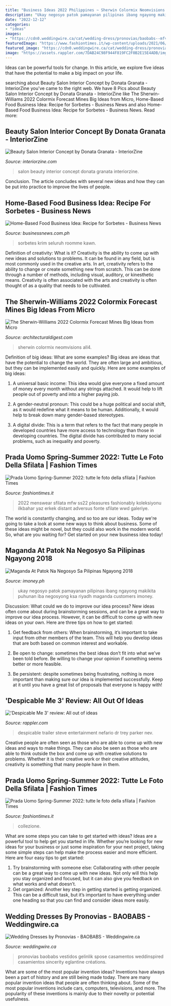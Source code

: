 ```yaml
---
title: "Business Ideas 2022 Philippines ~ Sherwin Colormix Neomvisions All4"
description: "Ukay negosyo patok pamayanan pilipinas ibang ngayong makikita puhunan iba negosyong ksa riyadh maganda customers imoney"
date: "2022-12-12"
categories:
- "ideas"
images:
- "https://cdn0.weddingwire.ca/cat/wedding-dress/pronovias/baobabs--mfvo136465.jpg"
featuredImage: "https://www.fashiontimes.it/wp-content/uploads/2021/06/collezione-prada-uomo-spring-summer-2022-2.jpg"
featured_image: "https://cdn0.weddingwire.ca/cat/wedding-dress/pronovias/baobabs--mfvo136465.jpg"
image: "https://assets.rappler.com/7DAB24C98F944F819FC2F0B2E15E4ADB/img/F4F5B2B3A98E471DA976BB8ABF148B91/DM3-11.jpg"
---
```



Ideas can be powerful tools for change. In this article, we explore five ideas that have the potential to make a big impact on your life.

	

		
searching about Beauty Salon Interior Concept by Donata Granata - InteriorZine you've came to the right web. We have 8 Pics about Beauty Salon Interior Concept by Donata Granata - InteriorZine like The Sherwin-Williams 2022 Colormix Forecast Mines Big Ideas from Micro, Home-Based Food Business Idea: Recipe for Sorbetes - Business News and also Home-Based Food Business Idea: Recipe for Sorbetes - Business News. Read more:
		
    
## Beauty Salon Interior Concept By Donata Granata - InteriorZine

<img loading=lazy src="https://www.interiorzine.com/wp-content/uploads/2020/04/beauty-salon-interior-concept-3.jpg" onerror="this.onerror=null;this.src='https://tse1.mm.bing.net/th?id=OIP.sOJnoUKx85pvKuM3gMHmcwHaFD&amp;pid=15.1';" alt="Beauty Salon Interior Concept by Donata Granata - InteriorZine">

_Source: interiorzine.com_

>salon beauty interior concept donata granata interiorzine. 

	

Conclusion.
The article concludes with several new ideas and how they can be put into practice to improve the lives of people.

    
## Home-Based Food Business Idea: Recipe For Sorbetes - Business News

<img loading=lazy src="https://www.businessnews.com.ph/wp-content/uploads/2017/03/sorbetes-recipe-1.jpg" onerror="this.onerror=null;this.src='https://tse3.mm.bing.net/th?id=OIP.3L4zABHsqj6F8SAOvBc_HwHaD4&amp;pid=15.1';" alt="Home-Based Food Business Idea: Recipe for Sorbetes - Business News">

_Source: businessnews.com.ph_

>sorbetes krim seluruh roomme kawn. 

	

Definition of creativity: What is it?
Creativity is the ability to come up with new ideas and solutions to problems. It can be found in any field, but is most commonly used in the creative arts. In art, creativity refers to the ability to change or create something new from scratch. This can be done through a number of methods, including visual, auditory, or kinesthetic means. Creativity is often associated with the arts and creativity is often thought of as a quality that needs to be cultivated.

    
## The Sherwin-Williams 2022 Colormix Forecast Mines Big Ideas From Micro

<img loading=lazy src="https://media.architecturaldigest.com/photos/6115592b6fef9e533f90fbe9/16:9/w_1280,c_limit/All4.jpg" onerror="this.onerror=null;this.src='https://tse2.mm.bing.net/th?id=OIP.s_3qk-ApcR2nabugGq3vGAHaEK&amp;pid=15.1';" alt="The Sherwin-Williams 2022 Colormix Forecast Mines Big Ideas from Micro">

_Source: architecturaldigest.com_

>sherwin colormix neomvisions all4. 

	

Definition of big ideas: What are some examples?
Big ideas are ideas that have the potential to change the world. They are often large and ambitious, but they can be implemented easily and quickly. Here are some examples of big ideas:
1. A universal basic income: This idea would give everyone a fixed amount of money every month without any strings attached. It would help to lift people out of poverty and into a higher paying job.

2. A gender-neutral pronoun: This could be a huge political and social shift, as it would redefine what it means to be human. Additionally, it would help to break down many gender-based stereotypes.

3. A digital divide: This is a term that refers to the fact that many people in developed countries have more access to technology than those in developing countries. The digital divide has contributed to many social problems, such as inequality and poverty.

    
## Prada Uomo Spring-Summer 2022: Tutte Le Foto Della Sfilata | Fashion Times

<img loading=lazy src="https://www.fashiontimes.it/wp-content/uploads/2021/06/collezione-prada-uomo-spring-summer-2022-2.jpg" onerror="this.onerror=null;this.src='https://tse1.mm.bing.net/th?id=OIP._Lp5S0QKIZiYXpPVOw83ugHaNK&amp;pid=15.1';" alt="Prada Uomo Spring-Summer 2022: tutte le foto della sfilata | Fashion Times">

_Source: fashiontimes.it_

>2022 menswear sfilata mfw ss22 pleasures fashionably koleksiyonu ilkbahar yaz erkek distant adversus fonte sfilate wwd galeriye. 

	

The world is constantly changing, and so too are our ideas. Today we're going to take a look at some new ways to think about business. Some of these ideas might be novel, but they could also work in the modern world. So, what are you waiting for? Get started on your new business idea today!

    
## Maganda At Patok Na Negosyo Sa Pilipinas Ngayong 2018

<img loading=lazy src="https://www.imoney.ph/articles/wp-content/uploads/2017/04/ukay-ukay-business-768x365.jpg" onerror="this.onerror=null;this.src='https://tse1.mm.bing.net/th?id=OIP.7d5we_H5xLf95z-CA9VT7wHaDh&amp;pid=15.1';" alt="Maganda At Patok Na Negosyo Sa Pilipinas Ngayong 2018">

_Source: imoney.ph_

>ukay negosyo patok pamayanan pilipinas ibang ngayong makikita puhunan iba negosyong ksa riyadh maganda customers imoney. 

	

Discussion: What could we do to improve our idea process?
New ideas often come about during brainstorming sessions, and can be a great way to improve our idea process. However, it can be difficult to come up with new ideas on your own. Here are three tips on how to get started:
1. Get feedback from others: When brainstorming, it’s important to take input from other members of the team. This will help you develop ideas that are both based on common interest and workable.

2. Be open to change: sometimes the best ideas don’t fit into what we’ve been told before. Be willing to change your opinion if something seems better or more feasible.

3. Be persistent: despite sometimes being frustrating, nothing is more important than making sure our idea is implemented successfully. Keep at it until you have a great list of proposals that everyone is happy with!

    
## &#039;Despicable Me 3&#039; Review: All Out Of Ideas

<img loading=lazy src="https://assets.rappler.com/7DAB24C98F944F819FC2F0B2E15E4ADB/img/F4F5B2B3A98E471DA976BB8ABF148B91/DM3-11.jpg" onerror="this.onerror=null;this.src='https://tse3.mm.bing.net/th?id=OIP.kwnH0rXr-Dpi13s9mUzkdgGCCh&amp;pid=15.1';" alt="&#039;Despicable Me 3&#039; review: All out of ideas">

_Source: rappler.com_

>despicable trailer steve entertainment nefario dr trey parker nev. 

	

Creative people are often seen as those who are able to come up with new ideas and ways to make things. They can also be seen as those who are able to think outside the box and come up with creative solutions to problems. Whether it is their creative work or their creative attitudes, creativity is something that many people have in them.

    
## Prada Uomo Spring-Summer 2022: Tutte Le Foto Della Sfilata | Fashion Times

<img loading=lazy src="https://www.fashiontimes.it/wp-content/uploads/2021/06/collezione-prada-uomo-spring-summer-2022-8.jpg" onerror="this.onerror=null;this.src='https://tse3.mm.bing.net/th?id=OIP.vSlFyNP1kKwWQ9SolBcmSgHaNK&amp;pid=15.1';" alt="Prada Uomo Spring-Summer 2022: tutte le foto della sfilata | Fashion Times">

_Source: fashiontimes.it_

>collezione. 

	

What are some steps you can take to get started with ideas?
Ideas are a powerful tool to help get you started in life. Whether you’re looking for new ideas for your business or just some inspiration for your next project, taking some simple steps can help make the process easier and more efficient. Here are four easy tips to get started: 
1. Try brainstorming with someone else: Collaborating with other people can be a great way to come up with new ideas. Not only will this help you stay organized and focused, but it can also give you feedback on what works and what doesn’t. 
2. Get organized: Another key step in getting started is getting organized. This can be a difficult task, but it’s important to have everything under one heading so that you can find and consider ideas more easily. 

    
## Wedding Dresses By Pronovias - BAOBABS - Weddingwire.ca

<img loading=lazy src="https://cdn0.weddingwire.ca/cat/wedding-dress/pronovias/baobabs--mfvo136465.jpg" onerror="this.onerror=null;this.src='https://tse3.mm.bing.net/th?id=OIP.f86a68dJp6yI7byQdpr4iQHaIp&amp;pid=15.1';" alt="Wedding Dresses by Pronovias - BAOBABS - Weddingwire.ca">

_Source: weddingwire.ca_

>pronovias baobabs vestidos gelinlik spose casamentos weddinspired casamientos sincerity eglantine créations. 

	

What are some of the most popular invention ideas?
Inventions have always been a part of history and are still being made today. There are many popular invention ideas that people are often thinking about. Some of the most popular inventions include cars, computers, televisions, and more. The popularity of these inventions is mainly due to their novelty or potential usefulness.

